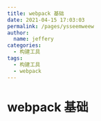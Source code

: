 ```yaml
---
title: webpack 基础
date: 2021-04-15 17:03:03
permalink: /pages/ysseemweew
author: 
  name: jeffery
categories: 
  - 构建工具
tags: 
  - 构建工具
  - webpack
---
```


# webpack 基础

